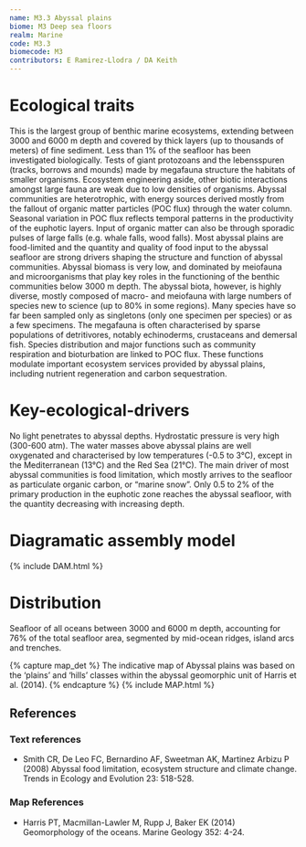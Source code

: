 ```yaml
---
name: M3.3 Abyssal plains
biome: M3 Deep sea floors
realm: Marine
code: M3.3
biomecode: M3
contributors: E Ramirez-Llodra / DA Keith
---
```


# Ecological traits

This is the largest group of benthic marine ecosystems, extending between 3000 and 6000 m depth and covered by thick layers (up to thousands of meters) of fine sediment. Less than 1% of the seafloor has been investigated biologically. Tests of giant protozoans and the lebensspuren (tracks, borrows and mounds) made by megafauna structure the habitats of smaller organisms. Ecosystem engineering aside, other biotic interactions amongst large fauna are weak due to low densities of organisms. Abyssal communities are heterotrophic, with energy sources derived mostly from the fallout of organic matter particles (POC flux) through the water column. Seasonal variation in POC flux reflects temporal patterns in the productivity of the euphotic layers. Input of organic matter can also be through sporadic pulses of large falls (e.g. whale falls, wood falls). Most abyssal plains are food-limited and the quantity and quality of food input to the abyssal seafloor are strong drivers shaping the structure and function of abyssal communities. Abyssal biomass is very low, and dominated by meiofauna and microorganisms that play key roles in the functioning of the benthic communities below 3000 m depth. The abyssal biota, however, is highly diverse, mostly composed of macro- and meiofauna with large numbers of species new to science (up to 80% in some regions). Many species have so far been sampled only as singletons (only one specimen per species) or as a few specimens. The megafauna is often characterised by sparse populations of detritivores, notably echinoderms, crustaceans and demersal fish. Species distribution and major functions such as community respiration and bioturbation are linked to POC flux. These functions modulate important ecosystem services provided by abyssal plains, including nutrient regeneration and carbon sequestration.

# Key-ecological-drivers

No light penetrates to abyssal depths. Hydrostatic pressure is very high (300-600 atm). The water masses above abyssal plains are well oxygenated and characterised by low temperatures (-0.5 to 3°C), except in the Mediterranean (13°C) and the Red Sea (21°C). The main driver of most abyssal communities is food limitation, which mostly arrives to the seafloor as particulate organic carbon, or “marine snow”. Only 0.5 to 2% of the primary production in the euphotic zone reaches the abyssal seafloor, with the quantity decreasing with increasing depth.

# Diagramatic assembly model

{% include DAM.html %}

# Distribution

Seafloor of all oceans between 3000 and 6000 m depth, accounting for 76% of the total seafloor area, segmented by mid-ocean ridges, island arcs and trenches.

{% capture map_det %} The indicative map of Abyssal plains was based on the ‘plains’ and ‘hills’ classes within the abyssal geomorphic unit of Harris et al. (2014). {% endcapture %}
{% include MAP.html %}

## References

### Text references

* Smith CR, De Leo FC, Bernardino AF, Sweetman AK, Martinez Arbizu P (2008) Abyssal food limitation, ecosystem structure and climate change. Trends in Ecology and Evolution 23: 518-528.

### Map References

* Harris PT, Macmillan-Lawler M, Rupp J, Baker EK (2014) Geomorphology of the oceans. Marine Geology 352: 4-24.
